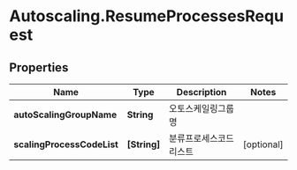 # Autoscaling.ResumeProcessesRequest

## Properties
Name | Type | Description | Notes
------------ | ------------- | ------------- | -------------
**autoScalingGroupName** | **String** | 오토스케일링그룹명 | 
**scalingProcessCodeList** | **[String]** | 분류프로세스코드리스트 | [optional] 


